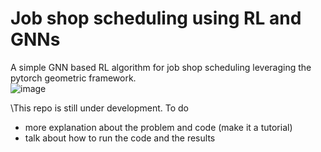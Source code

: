# Job shop scheduling using RL and GNNs
A simple GNN based RL algorithm for job shop scheduling leveraging the pytorch geometric framework.\
![image](https://github.com/user-attachments/assets/1f8a9660-d980-40fa-a274-3aa2e36707db)


\This repo is still under development. To do

- more explanation about the problem and code (make it a tutorial)
- talk about how to run the code and the results

